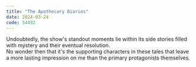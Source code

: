 ```yaml
---
title: "The Apothecary Diaries"
date: 2024-03-24
code: 54492
---
```

Undoubtedly, the show's standout moments lie within its side stories filled with mystery and their eventual resolution.
<br>
No wonder then that it's the supporting characters in these tales that leave a more lasting impression on me than the primary protagonists themselves.